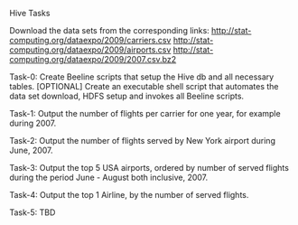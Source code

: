 Hive Tasks

Download the data sets from the corresponding links: 
    http://stat-computing.org/dataexpo/2009/carriers.csv
    http://stat-computing.org/dataexpo/2009/airports.csv
    http://stat-computing.org/dataexpo/2009/2007.csv.bz2


Task-0:
    Create Beeline scripts that setup the Hive db and all necessary tables.
    [OPTIONAL] Create an executable shell script that automates the data set download, HDFS setup and invokes all Beeline scripts. 

Task-1:
    Output the number of flights per carrier for one year, for example during 2007.

Task-2:
    Output the number of flights served by New York airport during June, 2007.

Task-3:
    Output the top 5 USA airports, ordered by number of served flights during the period June - August both inclusive, 2007.

Task-4:
    Output the top 1 Airline, by the number of served flights.

Task-5:
    TBD
